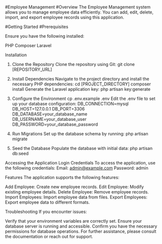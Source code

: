 #Employee Management
#Overview
The Employee Management system allows you to manage employee data efficiently. You can add, edit, delete, import, and export employee records using this application.

#Getting Started
#Prerequisites

Ensure you have the following installed:

PHP
Composer
Laravel

Installation
1. Clone the Repository
    Clone the repository using Git: git clone [REPOSITORY_URL]

2. Install Dependencies
    Navigate to the project directory and install the necessary PHP dependencies:
        cd [PROJECT_DIRECTORY] 
        composer install
    Generate the Laravel application key:
        php artisan key:generate

3. Configure the Environment
        cp .env.example .env
    Edit the .env file to set up your database configuration:
        DB_CONNECTION=mysql
        DB_HOST=127.0.0.1
        DB_PORT=3306
        DB_DATABASE=your_database_name
        DB_USERNAME=your_database_user
        DB_PASSWORD=your_database_password

4. Run Migrations
    Set up the database schema by running:
        php artisan migrate

5. Seed the Database
    Populate the database with initial data:
        php artisan db:seed

Accessing the Application
    Login Credentials
    To access the application, use the following credentials:
        Email: admin@example.com
        Password: admin

Features
The application supports the following features:

Add Employee: Create new employee records.
Edit Employee: Modify existing employee details.
Delete Employee: Remove employee records.
Import Employees: Import employee data from files.
Export Employees: Export employee data to different formats.

Troubleshooting
If you encounter issues:

Verify that your environment variables are correctly set.
Ensure your database server is running and accessible.
Confirm you have the necessary permissions for database operations.
For further assistance, please consult the documentation or reach out for support.